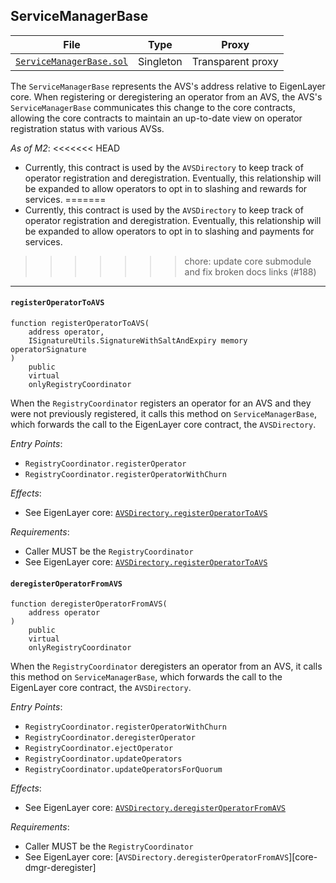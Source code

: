 [core-registerToAVS]: https://github.com/Layr-Labs/eigenlayer-contracts/blob/dev/docs/core/AVSDirectory.md#registeroperatortoavs
[core-deregisterFromAVS]: https://github.com/Layr-Labs/eigenlayer-contracts/blob/dev/docs/core/AVSDirectory.md#deregisteroperatorfromavs

## ServiceManagerBase

| File | Type | Proxy |
| -------- | -------- | -------- |
| [`ServiceManagerBase.sol`](../src/ServiceManagerBase.sol) | Singleton | Transparent proxy |

The `ServiceManagerBase` represents the AVS's address relative to EigenLayer core. When registering or deregistering an operator from an AVS, the AVS's `ServiceManagerBase` communicates this change to the core contracts, allowing the core contracts to maintain an up-to-date view on operator registration status with various AVSs.

*As of M2*:
<<<<<<< HEAD
* Currently, this contract is used by the `AVSDirectory` to keep track of operator registration and deregistration. Eventually, this relationship will be expanded to allow operators to opt in to slashing and rewards for services.
=======
* Currently, this contract is used by the `AVSDirectory` to keep track of operator registration and deregistration. Eventually, this relationship will be expanded to allow operators to opt in to slashing and payments for services.
>>>>>>> chore: update core submodule and fix broken docs links (#188)

---    

#### `registerOperatorToAVS`

```solidity
function registerOperatorToAVS(
    address operator,
    ISignatureUtils.SignatureWithSaltAndExpiry memory operatorSignature
) 
    public 
    virtual 
    onlyRegistryCoordinator
```

When the `RegistryCoordinator` registers an operator for an AVS and they were not previously registered, it calls this method on `ServiceManagerBase`, which forwards the call to the EigenLayer core contract, the `AVSDirectory`.

*Entry Points*:
* `RegistryCoordinator.registerOperator`
* `RegistryCoordinator.registerOperatorWithChurn`

*Effects*:
* See EigenLayer core: [`AVSDirectory.registerOperatorToAVS`][core-registerToAVS]

*Requirements*:
* Caller MUST be the `RegistryCoordinator`
* See EigenLayer core: [`AVSDirectory.registerOperatorToAVS`][core-registerToAVS]

#### `deregisterOperatorFromAVS`

```solidity
function deregisterOperatorFromAVS(
    address operator
) 
    public 
    virtual 
    onlyRegistryCoordinator
```

When the `RegistryCoordinator` deregisters an operator from an AVS, it calls this method on `ServiceManagerBase`, which forwards the call to the EigenLayer core contract, the `AVSDirectory`.

*Entry Points*:
* `RegistryCoordinator.registerOperatorWithChurn`
* `RegistryCoordinator.deregisterOperator`
* `RegistryCoordinator.ejectOperator`
* `RegistryCoordinator.updateOperators`
* `RegistryCoordinator.updateOperatorsForQuorum`

*Effects*:
* See EigenLayer core: [`AVSDirectory.deregisterOperatorFromAVS`][core-deregisterFromAVS]

*Requirements*:
* Caller MUST be the `RegistryCoordinator`
* See EigenLayer core: [`AVSDirectory.deregisterOperatorFromAVS`][core-dmgr-deregister]